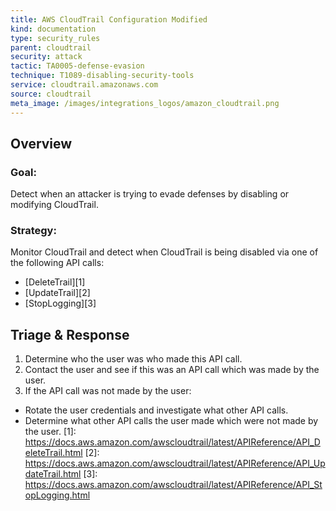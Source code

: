 ```yaml
---
title: AWS CloudTrail Configuration Modified
kind: documentation
type: security_rules
parent: cloudtrail
security: attack
tactic: TA0005-defense-evasion
technique: T1089-disabling-security-tools
service: cloudtrail.amazonaws.com
source: cloudtrail
meta_image: /images/integrations_logos/amazon_cloudtrail.png
---
```


## Overview

### Goal:
Detect when an attacker is trying to evade defenses by disabling or modifying CloudTrail.

### Strategy:
Monitor CloudTrail and detect when CloudTrail is being disabled via one of the following API calls:
* [DeleteTrail][1]
* [UpdateTrail][2]
* [StopLogging][3]

## Triage & Response
1. Determine who the user was who made this API call.
2. Contact the user and see if this was an API call which was made by the user.
3. If the API call was not made by the user:
 * Rotate the user credentials and investigate what other API calls.
 * Determine what other API calls the user made which were not made by the user.
[1]: https://docs.aws.amazon.com/awscloudtrail/latest/APIReference/API_DeleteTrail.html
[2]: https://docs.aws.amazon.com/awscloudtrail/latest/APIReference/API_UpdateTrail.html
[3]: https://docs.aws.amazon.com/awscloudtrail/latest/APIReference/API_StopLogging.html
